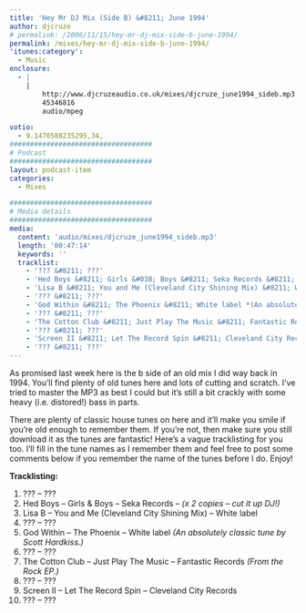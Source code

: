 ```yaml
---
title: 'Hey Mr DJ Mix (Side B) &#8211; June 1994'
author: djcruze
# permalink: /2006/11/15/hey-mr-dj-mix-side-b-june-1994/
permalink: /mixes/hey-mr-dj-mix-side-b-june-1994/
'itunes:category':
  - Music
enclosure:
  - |
    |
        http://www.djcruzeaudio.co.uk/mixes/djcruze_june1994_sideb.mp3
        45346816
        audio/mpeg

votio:
  - 9.1470588235295,34,
###################################
# Podcast
###################################
layout: podcast-item
categories:
  - Mixes

###################################
# Media details
###################################
media:
  content: 'audio/mixes/djcruze_june1994_sideb.mp3'
  length: '00:47:14'
  keywords: ''
  tracklist:
    - '??? &#8211; ???'
    - 'Hed Boys &#8211; Girls &#038; Boys &#8211; Seka Records &#8211; *(x 2 copies &#8211; cut it up DJ!)*'
    - 'Lisa B &#8211; You and Me (Cleveland City Shining Mix) &#8211; White label'
    - '??? &#8211; ???'
    - 'God Within &#8211; The Phoenix &#8211; White label *(An absolutely classic tune by Scott Hardkiss.)*'
    - '??? &#8211; ???'
    - 'The Cotton Club &#8211; Just Play The Music &#8211; Fantastic Records *(From the Rock EP.)*'
    - '??? &#8211; ???'
    - 'Screen II &#8211; Let The Record Spin &#8211; Cleveland City Records'
    - '??? &#8211; ???'
---
```


As promised last week here is the b side of an old mix I did way back in 1994. You&#8217;ll find plenty of old tunes here and lots of cutting and scratch. I&#8217;ve tried to master the MP3 as best I could but it&#8217;s still a bit crackly with some heavy (i.e. distored!) bass in parts.

There are plenty of classic house tunes on here and it&#8217;ll make you smile if you&#8217;re old enough to remember them. If you&#8217;re not, then make sure you still download it as the tunes are fantastic! Here&#8217;s a vague tracklisting for you too. I&#8217;ll fill in the tune names as I remember them and feel free to post some comments below if you remember the name of the tunes before I do. Enjoy!

**Tracklisting:**

1. ??? &#8211; ???
2. Hed Boys &#8211; Girls &#038; Boys &#8211; Seka Records &#8211; _(x 2 copies &#8211; cut it up DJ!)_
3. Lisa B &#8211; You and Me (Cleveland City Shining Mix) &#8211; White label
4. ??? &#8211; ???
5. God Within &#8211; The Phoenix &#8211; White label _(An absolutely classic tune by Scott Hardkiss.)_
6. ??? &#8211; ???
7. The Cotton Club &#8211; Just Play The Music &#8211; Fantastic Records _(From the Rock EP.)_
8. ??? &#8211; ???
9. Screen II &#8211; Let The Record Spin &#8211; Cleveland City Records
10. ??? &#8211; ???

<div style="clear:both;">
</div>
